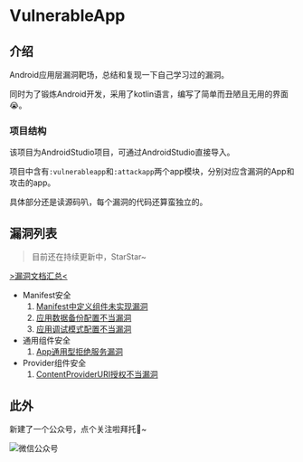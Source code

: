 # VulnerableApp

## 介绍

Android应用层漏洞靶场，总结和复现一下自己学习过的漏洞。

同时为了锻炼Android开发，采用了kotlin语言，编写了简单而丑陋且无用的界面😭。

### 项目结构

该项目为AndroidStudio项目，可通过AndroidStudio直接导入。

项目中含有`:vulnerableapp`和`:attackapp`两个app模块，分别对应含漏洞的App和攻击的app。

具体部分还是读源码叭，每个漏洞的代码还算蛮独立的。


## 漏洞列表

> 目前还在持续更新中，StarStar~

[>漏洞文档汇总<](./assets/VulnerabilityDetails/)

-   Manifest安全
    1.   [Manifest中定义组件未实现漏洞](./assets/VulnerabilityDetails/defining_components_not_implemented.md)
    2.   [应用数据备份配置不当漏洞](./assets/VulnerabilityDetails/allow_backup_config.md)
    3.   [应用调试模式配置不当漏洞](./assets/VulnerabilityDetails/allow_debug_config.md)
-   通用组件安全
    1.   [App通用型拒绝服务漏洞](./assets/VulnerabilityDetails/components_denial_service.md)
-   Provider组件安全
    1.   [ContentProviderURI授权不当漏洞](./assets/VulnerabilityDetails/provider_improper_uri_authorization.md)



## 此外

新建了一个公众号，点个关注啦拜托🤪~

![微信公众号](https://fastly.jsdelivr.net/gh/Forgo7ten/VulnerableApp@main/assets/link.png)
